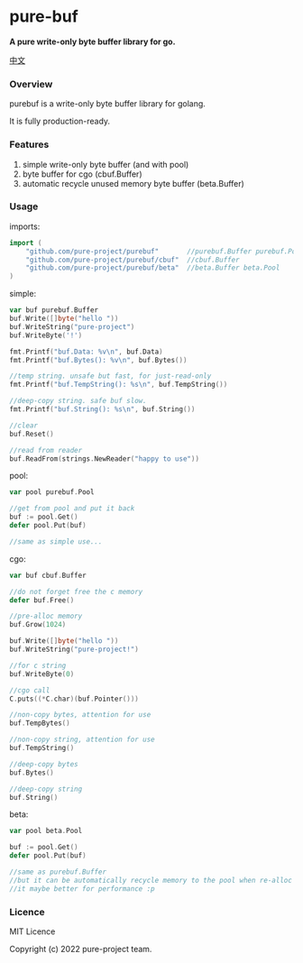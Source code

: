 # pure-buf

**A pure write-only byte buffer library for go.**

[中文](doc/README_cn.md)



### Overview

purebuf is a write-only  byte buffer library for golang.

It is fully production-ready.



### Features

1. simple write-only byte buffer (and with pool)
2. byte buffer for cgo (cbuf.Buffer)
3. automatic recycle unused memory byte buffer (beta.Buffer)



### Usage

imports:

```go
import (
    "github.com/pure-project/purebuf"       //purebuf.Buffer purebuf.Pool
    "github.com/pure-project/purebuf/cbuf"  //cbuf.Buffer
    "github.com/pure-project/purebuf/beta"  //beta.Buffer beta.Pool
)
```



simple:

```go
var buf purebuf.Buffer
buf.Write([]byte("hello "))
buf.WriteString("pure-project")
buf.WriteByte('!')

fmt.Printf("buf.Data: %v\n", buf.Data)
fmt.Printf("buf.Bytes(): %v\n", buf.Bytes())

//temp string. unsafe but fast, for just-read-only
fmt.Printf("buf.TempString(): %s\n", buf.TempString())

//deep-copy string. safe buf slow.
fmt.Printf("buf.String(): %s\n", buf.String())

//clear
buf.Reset()

//read from reader
buf.ReadFrom(strings.NewReader("happy to use"))
```



pool:

```go
var pool purebuf.Pool

//get from pool and put it back
buf := pool.Get()
defer pool.Put(buf)

//same as simple use...
```



cgo:

```go
var buf cbuf.Buffer

//do not forget free the c memory
defer buf.Free()

//pre-alloc memory
buf.Grow(1024)

buf.Write([]byte("hello "))
buf.WriteString("pure-project!")

//for c string
buf.WriteByte(0)

//cgo call
C.puts((*C.char)(buf.Pointer()))

//non-copy bytes, attention for use
buf.TempBytes()

//non-copy string, attention for use
buf.TempString()

//deep-copy bytes
buf.Bytes()

//deep-copy string
buf.String()
```



beta:

```go
var pool beta.Pool

buf := pool.Get()
defer pool.Put(buf)

//same as purebuf.Buffer
//but it can be automatically recycle memory to the pool when re-alloc space
//it maybe better for performance :p
```



### Licence

MIT Licence

Copyright (c) 2022 pure-project team.